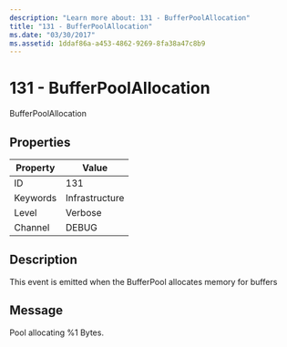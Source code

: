 ```yaml
---
description: "Learn more about: 131 - BufferPoolAllocation"
title: "131 - BufferPoolAllocation"
ms.date: "03/30/2017"
ms.assetid: 1ddaf86a-a453-4862-9269-8fa38a47c8b9
---
```

# 131 - BufferPoolAllocation

BufferPoolAllocation  
  
## Properties  
  
| Property | Value          |
| -------- | -------------- |
| ID       | 131            |
| Keywords | Infrastructure |
| Level    | Verbose        |
| Channel  | DEBUG          |
  
## Description  

 This event is emitted when the BufferPool allocates memory for buffers  
  
## Message  

 Pool allocating %1 Bytes.
